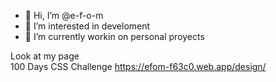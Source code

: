 - 👋 Hi, I’m @e-f-o-m
- 👀 I’m interested in develoment
- 🌱 I’m currently workin on personal proyects

Look at my page </br>
100 Days CSS Challenge
https://efom-f63c0.web.app/design/

<!---
e-f-o-m/e-f-o-m is a ✨ special ✨ repository because its `README.md` (this file) appears on your GitHub profile.
You can click the Preview link to take a look at your changes.
--->
